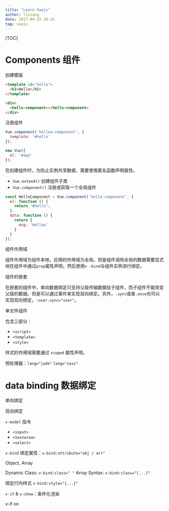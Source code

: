 ```yaml
---
title: "Learn Vuejs"
author: lixiang
date: 2017-04-25 16:25
tag: vuejs
---
```


[TOC]

# Components 组件

创建模版

```html
<template id="hello">
  <h1>Hello</h1>
</template>

<div>
  <hello-component></hello-component>
</div>
```

注册组件

``` javascript
Vue.component('hellow-component', {
  template: '#hello'
});

new Vue({
  el: '#app'
});
```

在创建组件时，为防止实例共享数据，需要使用匿名函数声明属性。

* `Vue.extend()` 创建组件子类
* `Vue.component()` 注册或获取一个全局组件

``` javascript
const HelloComponent = Vue.component('hello-component', {
  el: function () {
    return '#hello';
  },
  data: function () {
    return {
      msg: 'Hellow'
    }
  }
});
```

组件作用域

组件作用域为组件本地，应用的作用域为全局。但是组件调用全局的数据需要显式地在组件中通过`prop`属性声明，然后使用`v
-bind`与组件实例进行绑定。

组件的嵌套

在嵌套的组件中，单向数据绑定只支持父级传输数据给子组件，而子组件不能改变父级的数据。但是可以通过事件来实现双向绑定。另外，`.sync`或者`.once`也可以实现双向绑定，`:user.sync="user"`。

单文件组件

包含三部分：

* `<script>`
* `<template>`
* `<style>`

样式的作用域需要通过 `scoped` 属性声明。

预处理器：`lang="jade"` `lang="sass"`


# data binding 数据绑定 #

单向绑定

双向绑定

`v-model` 指令

* `<input>`
* `<texterea>`
* `<select>`

`v-bind` 绑定属性：`v-bind:attribute="obj / arr"`

Object, Array

Dynamic Class: `v-bind:class=" "`
Array Syntax: `v-bind:class="[...]"`

绑定行内样式 `v-bind:style="{...}"`

`v-if` & `v-show`：条件化渲染

v-if on <template>

v-if > v-else-if > v-else

# 选项

`el`

* 提供在页面上已存在的DOM元素作为Vue实例的挂载目标
* 可以通过 `vm.$el` 访问

`template`

* 模板，替换挂载元素
* 挂载元素的内容都将被忽略，除非模板内容有分发slot <?>
* 如果选项中包含render函数，template将被忽略

`render`

* 用来替代字符串模板

`data`

* 必须声明为返回一个初始数据对象的函数
* data仅仅为数据

`computed`

* 计算属性将被混入Vue实例中
* 所有getter和setter的this上下文自动绑定为Vue实例
* **不要使用箭头函数定义计算属性函数**
* computed属性函数会立即执行，在用到的数据变更后同样被触发执行

`methods`

* 同样被混入到Vue实例中
* 可通过Vue实例访问，或在指令表达式中使用
* this自动绑定为Vue实例，所以不应该使用箭头函数定义method函数
* methods用来代表事件

`props`

* 用于接收来自父组件的数据
* 可以对其类型进行检测

`directives` 指令

`filters` 过滤器

`components` 组件

`parent` 制定父实例，建立父子关系

# 绑定

## 绑定属性（组件prop）

`v-bind` `:`

## 绑定表单

`v-model`

## 绑定事件

`v-on` & `@`

* 绑定普通元素时，只能监听原生DOM事件
* 绑定自定义元素时，可以监听自定义事件

## 特殊属性

`key` 可用于强制替换元素或组件，而非复用它
`ref` 给元素或组件注册引用信息
`slot` 标记插入子组件内容

# 渲染

`v-text` `v-html`

`v-show` `v-once`

`v-if` `v-else` `v-else-if`

`v-for`

# 组件

## 注册组件

`Vue.component`

## 内置组件

`component` 渲染一个元组件为动态组件，通过 `is` 的值来决定哪个组件被渲染。

`transition` 作为单个元素或组件的过渡效果，不会渲染额外的DOM元素。

`transition-group` 作为多个元素或组件的过渡效果。

`keep-alive` 用于保留组件状态或避免重新渲染。

`slot` 插槽，用于内容分发

# 生命周期
# 工具
## vue-cli
## vue-loader
## vue-devtools
# 插件
## vue-router
## Vuex
### State “状态”

* 单一状态树包含应用所有层级的状态。
* 组件可通过computed属性获取状态值。
* 在根组件中通过store选项注入单一状态树，所有子组件便可以获取（`this.$store`）可用状态值。
* 可以使用 `mapState` 辅助函数在某一组件中多次获取使用状态值和状态计算（getters）方法。

### Getters 计算状态

* 对状态值进行进一步计算的方法
* 所生成的值可供多个组件反复使用
* 使用 `mapGetters` 函数在组件中使用多个getters

### Mutations “事件”

* 个人把mutations理解为事件函数，它包含两部分：type名称，handler代表事件逻辑的匿名函数。
* mutations仅仅是事件的逻辑或者过程，表示被促发后会发生什么。
* mutations需要被“外部”触发（actions便是这一促发的开关）才能产生作用。
* 使用大写变量名来区分mutation，并建议统一管理。
* mutations遵循Vue的相应式规则，需要通过 `Vue.set` 添加新的属性。
* mutations必须是同步式。
* `mapMutations` 可以集体触发mutations。

### Actions “开关”

* 个人把actions比作开关，它与mutations联通，mutations产生作用必须通过actions的“开关”来触发。
* actions可以是异步式。
* 通过 `store.dispatch` 可以分派各种mutations对应的actions。
* 使用 `mapActions`可以同时分派多个actions。
* 可以通过异步编程合并多个actions，构成一连串地事件。

### Modules 模块

* 当状态对象太过复杂，可以将其拆分为多个模块进行管理。
* 模块支持局部状态
* 模块状态默认注册为全局模式，但可以通过 `namespaced: true` 将模块注册为局部状态。
